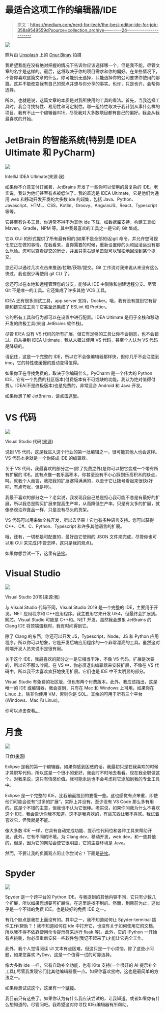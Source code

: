 # 最适合这项工作的编辑器/IDE

> 原文：<https://medium.com/nerd-for-tech/the-best-editor-ide-for-job-358a9549559d?source=collection_archive---------24----------------------->

![](img/0fca0a2e089bedd95d1e15166a3e9d10.png)

照片由 [Unsplash](https://unsplash.com?utm_source=medium&utm_medium=referral) 上的 [Onur Binay](https://unsplash.com/@onurbinay?utm_source=medium&utm_medium=referral) 拍摄

我希望我能在没有绝对把握的情况下告诉你应该选择哪一个，但是我不能，尽管文章的名字是这样的。最后，这将取决于你的项目需求和你的偏好。在某些情况下，不管你喜欢这篇文章的什么，你可能别无选择，只能选择你的公司要求你使用的那篇。这并不能改变我有自己的观点并想与你分享的事实。也许，只是也许，会帮你选择。

所以，也就是说，这篇文章的本质是对我所使用的工具的看法。首先，当我选择工具时，我会寻找特性、易用性和可定制性。哪一组特性取决于我计划从事什么样的项目，我有不止一个编辑器/IDE，尽管我对大多数项目都有自己的偏好。我会从我最喜欢的开始。

# **JetBrain 的智能系统(特别是 IDEA Ultimate 和 PyCharm)**

![](img/91d8b8eb16829abfe49b9b74dadcf5e9.png)

IntelliJ IDEA Ultimate(来源:我)

如果你不介意支付订阅费，JetBrains 开发了一些你可以使用的最复杂的 IDE。老实说，我认为他们甚至有点被低估了。我的首选是 IDEA Ultimate，它是他们为通用 web 和移动开发开发的大多数 ide 的超集，包括 Java、Python、Javascript、HTML、CSS、Kotlin、Groovy、AngularJS、React、Typescript 等等。

它甚至有许多工具，你通常不得不为其他 ide 下载，如数据库支持，构建工具如 Maven，Gradle，NPM 等。其中我最喜欢的工具之一是它的 Git 集成。

它以 GUI 的形式提供了所有最有用的(如果不是全部的话)git 命令，并允许您可视化您正在做的事情。在我看来，当你需要的时候，重新设置你的头和回滚远没有那么危险。您可以查看提交的历史，并且只需右键单击就可以轻松地回滚到某个提交。

您还可以通过几次点击来推送/拉取/获取/提交。Git 工作流对我来说从来没有这么快过，我也很少再使用 git CLI 了。

您还可以在本地和远程管理您的分支，能够从 IDE 中删除和创建远程分支。尽管 Git 不是唯一的工具。它还集成了许多其他 VCS 工具。

IDEA 还有很多测试工具，app server 支持，Docker。哦，我有没有提到它有智能和链完成工具？它甚至还集成了 ESLint 和 Prettier。

它的所有工具和行为都可以在设置中进行配置。IDEA Ultimate 是用于全栈和移动开发的终极工具(来自 JetBrains 软件栈)。

尽管 IDEA 没有 VS 代码的所有扩展，但它有足够的工具让你不会抱怨，也不会错过。自从换到 IDEA Ultimate，我从未错过使用 VS 代码，甚至个人认为 VS 代码是降级的。

请记住，这是一个完整的 IDE，所以它不会像编辑器那样快，但你几乎不会注意到 imo，它的特性使缓慢的启动变得值得。

如果你正在寻找免费的，取决于你编码什么，PyCharm 是一个伟大的 Python IDE，它有一个免费的社区版本(付费版本有不可或缺的功能，我认为绝对值得付费)。IDEA(不是终极版本)也是免费的，非常适合 Android 和 Java 开发。

如果你想了解 JetBrains，请点击[这里](https://www.jetbrains.com/)。

# **VS 代码**

![](img/843d4c283124755f052cb9504791769e.png)

Visual Studio 代码([来源](https://nicedoc.io/microsoft/vscode))

说到 VS 代码，这是我进入这个行业的第一批编辑之一，很可能其他人也会这样。VS 代码本身就是一个伪装成 IDE 的编辑器。

关于 VS 代码，我最喜欢的部分之一(除了免费之外)是你可以把它变成一个带有所有扩展的 IDE。这有点像一套乐高积木，你甚至没有不小心踩到乐高积木的缺点，呵。就我个人而言，我把我的扩展塞得满满的，以至于它让拨号看起来很快(好吧，有点夸张，但是哼)。

我最不喜欢的部分之一？老实说，我发现我自己总是担心我可能不总是有最好的扩展，所以我总是购买扩展来提高生产率，从而降低生产率。只是有太多的扩展，就像参观油炸食品一样，只是没有尽头的货架。

VS 代码可以用来做全栈开发，所以去坚果！它也有多种语言支持。您可以获得 C++、C#、C、Python、Typescript 和许多其他语言的扩展。

哦，还有，一切都是可配置的，最好由它使用的 JSON 文件来完成，尽管你也可以用 GUI 来完成(不管怎样，这只是我的观点)。

如果你想尝试一下，这里有[链接](https://code.visualstudio.com/)。

# **Visual Studio**

![](img/b40f8901fc52e434332fca3dd22db720.png)

Visual Studio 2019(来源:我)

与 Visual Studio 代码不同，Visual Studio 2019 是一个完整的 IDE，主要用于开发。NET 应用程序和 C++应用程序。我主要用它来开发 UE4，但最终会扩展到。网芯。Visual Studio 可能是 C++和。NET 开发，虽然我会想象 JetBrains 的 Clang IDE 将顶端蛋糕时，我有时间得到它。

除了 Clang 的东西，你还可以开发 JS，Typescript，Node。JS 和 Python 应用程序。所以你可以想象，它是开发后端应用程序的一个非常漂亮的工具。虽然这对前端开发人员来说不是很有用。

关于这个 IDE，我最喜欢的部分之一是它相当干净，不像 VS 代码，扩展是次要的，所以它不那么吵闹。在 VS 中，你必须退出编辑器来安装扩展，不像在 VS 代码中，所以我不太喜欢疯狂地使用扩展。它们也是 IDE 中不太明显的部分。

Visual Studio 有免费的社区版，但也有两个付费版本。此外，我应该指出，这是唯一的 IDE 或编辑器，我会提到，只有在 Mac 和 Windows 上可用。如果你在 Linux 上，除非你使用 VM，否则你是 SOL。其余的可用于所有三个平台(Windows、Mac 和 Linux)。

你可以点击查看[。](https://visualstudio.microsoft.com/)

# **月食**

![](img/f4af14ba96c7a15f8ca6380612e27920.png)

日食([来源](https://dz2cdn1.dzone.com/storage/temp/8097581-ss-4-darkest-dark.png))

Eclipse 是我的第一个编辑器。如果你感到困惑的话，我最初只是在我喜欢的时候才兼职写代码，所以这是一个很小的爱好，我会时不时地去看看。现在我全职做这个。对我来说，这只有情感价值。我可能永远也不会考虑将它添加到我的专业工具中。

Eclipse 是一个完整的 IDE，比我前面提到的要慢一些。这也感觉有点笨重，即使他们可能会说有“过多的扩展”，实际上并没有。至少没有 VS Code 那么多有用的。这是个不错的主意，但我也不认为它很棒。老实说，如果你问我为什么不喜欢这个 IDE，我会告诉你我不知道。这不是我喜欢的，有些东西让我不喜欢。我试着喜欢它，但我就是不能。

像大多数 IDE 一样，它具有自动完成功能、提示性代码位和各种工具来帮助开发。此外，它有不同的环境，为 Clang dev，移动开发，web dev，和一些其他的，但是，因为它的网站会使它很明显，它的主要环境是 Java。

然而，不要让我的负面观点阻止你尝试它！下面是[链接](https://www.eclipse.org/)。

# **Spyder**

![](img/5415bca4322b342ae6c7851229d2a148.png)

Spyder 是一个跨平台的 Python IDE。与我提到的其他内容不同，它只有少数几个扩展，所以如果您想要可扩展性，在这里是找不到的。然而，到目前为止，这似乎是一个不错的免费 IDE，也是较好的免费 IDE 之一。

有几个缺点是我在上面没有的。其中之一，我不知道如何让 Spyder-terminal 插件工作(帮助？！我不知道如何在 ide 中打开它，也没有关于如何使用它的文档，所以我不得不依靠使用命令提示符来运行 flask 等)。此外，它的 IPython 一开始有点挑剔，你必须重新安装一些软件包(我记不起来了)才能让它完全工作。

此外，我个人觉得阅读 UI 文本有点困难，但这只是一个小烦恼。除了这些小问题，如果您喜欢 PyDev，这是一个值得一试的可靠选择。

像大多数 ide 一样，它有自动补全功能，也有 Kite 支持(一个很好的 AI 提示补全工具),尽管我发现它们比其他编辑器慢一点。如果你喜欢接吻，这也是最简单的方法之一。

如果你想试试这个，这里有一个[链接](https://www.spyder-ide.org/)。

我目前只有这些了。如果你认为有什么我应该尝试的，让我知道。或者如果你有什么想知道的，尽管问吧。我希望这对你寻找 IDE/编辑器有所帮助。